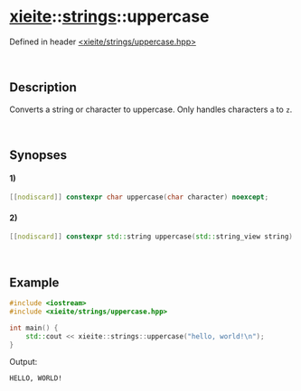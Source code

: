 # [xieite](../../xieite.md)\:\:[strings](../../strings.md)\:\:uppercase
Defined in header [<xieite/strings/uppercase.hpp>](../../../include/xieite/strings/uppercase.hpp)

&nbsp;

## Description
Converts a string or character to uppercase. Only handles characters `a` to `z`.

&nbsp;

## Synopses
#### 1)
```cpp
[[nodiscard]] constexpr char uppercase(char character) noexcept;
```
#### 2)
```cpp
[[nodiscard]] constexpr std::string uppercase(std::string_view string) noexcept;
```

&nbsp;

## Example
```cpp
#include <iostream>
#include <xieite/strings/uppercase.hpp>

int main() {
    std::cout << xieite::strings::uppercase("hello, world!\n");
}
```
Output:
```
HELLO, WORLD!
```

